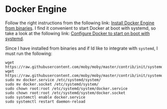 # Docker Engine

Follow the right instructions from the following link:
[Install Docker Engine from binaries](https://docs.docker.com/engine/install/binaries/).
I find it convenient to start Docker at boot with systemd, so take a look at
the following link:
[Configure Docker to start on boot with systemd](https://docs.docker.com/engine/install/linux-postinstall/).

Since I have installed from binaries and if Id like to integrate with
`systemd`, I must run the following:

```
wget https://raw.githubusercontent.com/moby/moby/master/contrib/init/systemd/docker.service
wget https://raw.githubusercontent.com/moby/moby/master/contrib/init/systemd/docker.socket
sudo mv docker.service /etc/systemd/system/
sudo mv docker.socket /etc/systemd/system/
sudo chown root:root /etc/systemd/system/docker.service
sudo chown root:root /etc/systemd/system/docker.socket
sudo systemctl enable docker.service
sudo systemctl restart daemon-reload
```
